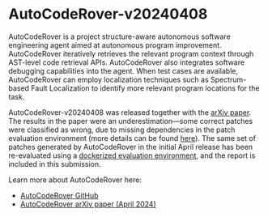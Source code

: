 # AutoCodeRover-v20240408

AutoCodeRover is a project structure-aware autonomous software engineering agent
aimed at autonomous program improvement.
AutoCodeRover iteratively retrieves the relevant program context through
AST-level code retrieval APIs.
AutoCodeRover also integrates software debugging capabilities into the agent.
When test cases are available, AutoCodeRover can employ localization
techniques such as Spectrum-based Fault Localization to identify more
relevant program locations for the task.

AutoCodeRover-v20240408 was released together with the
[arXiv paper](https://arxiv.org/abs/2404.05427).
The results in the paper were an underestimation—some correct patches were classified
as wrong, due to missing dependencies in the patch evaluation environment (more details
can be found [here](https://github.com/nus-apr/auto-code-rover/issues/45)).
The same set of patches generated by AutoCodeRover in the initial April release has been re-evaluated
using a [dockerized evaluation environment](https://github.com/aorwall/SWE-bench-docker),
and the report is included in this submission.


Learn more about AutoCodeRover here:

- [AutoCodeRover GitHub](https://github.com/nus-apr/auto-code-rover)
- [AutoCodeRover arXiv paper (April 2024)](https://arxiv.org/abs/2404.05427)
